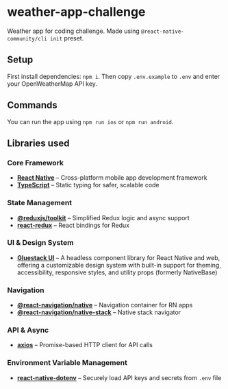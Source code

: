 # weather-app-challenge

Weather app for coding challenge. Made using `@react-native-community/cli init` preset.

## Setup

First install dependencies: `npm i`. Then copy `.env.example` to `.env` and enter your OpenWeatherMap API key.

## Commands

You can run the app using `npm run ios` or `npm run android`.

## Libraries used

### Core Framework

- **[React Native](https://reactnative.dev/)** – Cross-platform mobile app development framework
- **[TypeScript](https://www.typescriptlang.org/)** – Static typing for safer, scalable code

### State Management

- **[@reduxjs/toolkit](https://redux-toolkit.js.org/)** – Simplified Redux logic and async support
- **[react-redux](https://react-redux.js.org/)** – React bindings for Redux

### UI & Design System

- **[Gluestack UI](https://ui.gluestack.io/)** – A headless component library for React Native and web, offering a customizable design system with built-in support for theming, accessibility, responsive styles, and utility props (formerly NativeBase)

### Navigation

- **[@react-navigation/native](https://reactnavigation.org/)** – Navigation container for RN apps
- **[@react-navigation/native-stack](https://reactnavigation.org/docs/native-stack-navigator/)** – Native stack navigator

### API & Async

- **[axios](https://axios-http.com/)** – Promise-based HTTP client for API calls

### Environment Variable Management

- **[react-native-dotenv](https://github.com/goatandsheep/react-native-dotenv)** – Securely load API keys and secrets from `.env` file
